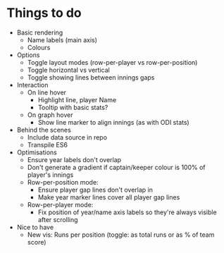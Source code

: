 Things to do
============

* Basic rendering
	* Name labels (main axis)
	* Colours
* Options
	* Toggle layout modes (row-per-player vs row-per-position)
	* Toggle horizontal vs vertical
	* Toggle showing lines between innings gaps
* Interaction
	* On line hover
		* Highlight line, player Name
		* Tooltip with basic stats?
	* On graph hover
		* Show line marker to align innings (as with ODI stats)
* Behind the scenes
	* Include data source in repo
	* Transpile ES6
* Optimisations
	* Ensure year labels don't overlap
	* Don't generate a gradient if captain/keeper colour is 100% of player's innings
	* Row-per-position mode:
		* Ensure player gap lines don't overlap in
		* Make year marker lines cover all player gap lines
	* Row-per-player mode:
		* Fix position of year/name axis labels so they're always visible after scrolling
* Nice to have
	* New vis: Runs per position (toggle: as total runs or as % of team score)
